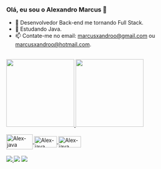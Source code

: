 ### Olá, eu sou o Alexandro Marcus  👋

<!--
**AlexandroMarcus/AlexandroMarcus** is a ✨ _special_ ✨ repository because its `README.md` (this file) appears on your GitHub profile.
-->

- 🚀 Desenvolvedor Back-end me tornando Full Stack.
- 🌱 Estudando Java.
- 📫 Contate-me no email: marcusxandroo@gmail.com ou marcusxandroo@hotmail.com.

<br/>

<div>
 <a href="https://github.com/AlexandroMarcus">
 <img height="180em" src="https://github-readme-stats.vercel.app/api?username=alexandromarcus&show_icons=true&theme=radical&include_all_commits=true&count_private=true"/>
 <img height="180em" src="https://github-readme-stats.vercel.app/api/top-langs/?username=alexandromarcus&layout=compact&langs_count=7&theme=radical"/>
</div>


<div style="display: inline_block"><br>
    <img align="center" alt="Alex-java" height="40" width="70" src="https://cdn.jsdelivr.net/gh/devicons/devicon/icons/java/java-original-wordmark.svg" />
    <img align="center" alt="Alex-java" height="30" width="60" src="https://cdn.jsdelivr.net/gh/devicons/devicon/icons/html5/html5-original.svg" />
    <img align="center" alt="Alex-java" height="30" width="60" src="https://cdn.jsdelivr.net/gh/devicons/devicon/icons/css3/css3-original.svg" />
</div>
<br>
<div>
   <a href="https://www.instagram.com/alexandro_marrcus/" target="_blank"><img src="https://img.shields.io/badge/-Instagram-%23E4405F?style=for-the-badge&logo=instagram%logoColor=white"/>
   <a href="https://www.linkedin.com/in/alexandromarcus/" target="_blank"><img src="https://img.shields.io/badge/-LinkedIn-%230077B5?style=for-the-badge&logo=linkedin&logoColor=white" target="_blank"></a>
   <a href="https://discord.com/channels/@me" target="_blank"><img src="https://img.shields.io/badge/Discord-7289DA?style=for-the-badge&logo=discord&logoColor=white" target="_blank">
</div>
